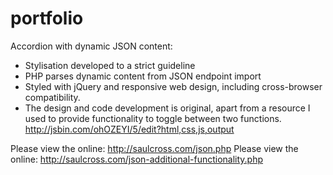 # portfolio
Accordion with dynamic JSON content:

* Stylisation developed to a strict guideline
* PHP parses dynamic content from JSON endpoint import
* Styled with jQuery and responsive web design, including cross-browser compatibility.
* The design and code development is original, apart from a resource I used to provide functionality to toggle between two functions. http://jsbin.com/ohOZEYI/5/edit?html,css,js,output

Please view the online: http://saulcross.com/json.php
Please view the online: http://saulcross.com/json-additional-functionality.php
